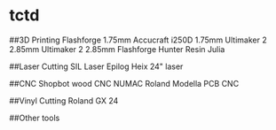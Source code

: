 # tctd
##3D Printing 
Flashforge 1.75mm
Accucraft i250D 1.75mm
Ultimaker 2 2.85mm
Ultimaker 2 2.85mm 
Flashforge Hunter Resin
Julia

##Laser Cutting
SIL Laser
Epilog Heix 24" laser

##CNC
Shopbot wood CNC
NUMAC 
Roland Modella PCB CNC

##Vinyl Cutting
Roland GX 24

##Other tools
